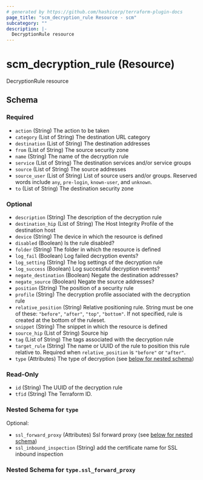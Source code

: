 ```yaml
---
# generated by https://github.com/hashicorp/terraform-plugin-docs
page_title: "scm_decryption_rule Resource - scm"
subcategory: ""
description: |-
  DecryptionRule resource
---
```


# scm_decryption_rule (Resource)

DecryptionRule resource



<!-- schema generated by tfplugindocs -->
## Schema

### Required

- `action` (String) The action to be taken
- `category` (List of String) The destination URL category
- `destination` (List of String) The destination addresses
- `from` (List of String) The source security zone
- `name` (String) The name of the decryption rule
- `service` (List of String) The destination services and/or service groups
- `source` (List of String) The source addresses
- `source_user` (List of String) List of source users and/or groups.  Reserved words include `any`, `pre-login`, `known-user`, and `unknown`.
- `to` (List of String) The destination security zone

### Optional

- `description` (String) The description of the decryption rule
- `destination_hip` (List of String) The Host Integrity Profile of the destination host
- `device` (String) The device in which the resource is defined
- `disabled` (Boolean) Is the rule disabled?
- `folder` (String) The folder in which the resource is defined
- `log_fail` (Boolean) Log failed decryption events?
- `log_setting` (String) The log settings of the decryption rule
- `log_success` (Boolean) Log successful decryption events?
- `negate_destination` (Boolean) Negate the destination addresses?
- `negate_source` (Boolean) Negate the source addresses?
- `position` (String) The position of a security rule
- `profile` (String) The decryption profile associated with the decryption rule
- `relative_position` (String) Relative positioning rule. String must be one of these: `"before"`, `"after"`, `"top"`, `"bottom"`. If not specified, rule is created at the bottom of the ruleset.
- `snippet` (String) The snippet in which the resource is defined
- `source_hip` (List of String) Source hip
- `tag` (List of String) The tags associated with the decryption rule
- `target_rule` (String) The name or UUID of the rule to position this rule relative to. Required when `relative_position` is `"before"` or `"after"`.
- `type` (Attributes) The type of decryption (see [below for nested schema](#nestedatt--type))

### Read-Only

- `id` (String) The UUID of the decryption rule
- `tfid` (String) The Terraform ID.

<a id="nestedatt--type"></a>
### Nested Schema for `type`

Optional:

- `ssl_forward_proxy` (Attributes) Ssl forward proxy (see [below for nested schema](#nestedatt--type--ssl_forward_proxy))
- `ssl_inbound_inspection` (String) add the certificate name for SSL inbound inspection

<a id="nestedatt--type--ssl_forward_proxy"></a>
### Nested Schema for `type.ssl_forward_proxy`
